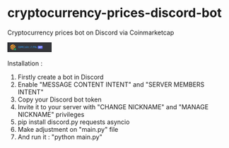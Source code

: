 # cryptocurrency-prices-discord-bot
Cryptocurrency prices bot on Discord via Coinmarketcap

<img src="/bot_preview.jpg" width="100" >

Installation :
1. Firstly create a bot in Discord
2. Enable "MESSAGE CONTENT INTENT" and "SERVER MEMBERS INTENT"
3. Copy your Discord bot token
4. Invite it to your server with "CHANGE NICKNAME" and "MANAGE NICKNAME" privileges
5. pip install discord.py requests asyncio
6. Make adjustment on "main.py" file
7. And run it : "python main.py"
